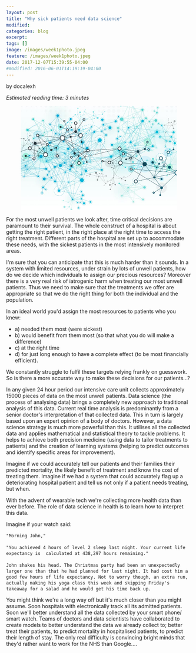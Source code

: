 ```yaml
---
layout: post
title: "Why sick patients need data science"
modified:
categories: blog
excerpt:
tags: []
image: /images/week1photo.jpeg
feature: /images/week1photo.jpeg
date: 2017-12-07T15:39:55-04:00
#modified: 2016-06-01T14:19:19-04:00
---
```



by docalexh

*Estimated reading time: 3 minutes*

<figure>
<img src="/images/week1photo.jpeg" alt="image">
</figure>

For the most unwell patients we look after, time critical decisions are paramount to their survival. The whole construct of a hospital is about getting the right patient, in the right place at the right time to access the right treatment. Different parts of the hospital are set up to accommodate these needs, with the sickest patients in the most intensively monitored areas.

I'm sure that you can anticipate that this is much harder than it sounds. In a system with limited resources, under strain by lots of unwell patients, how do we decide which individuals to assign our precious resources? Moreover there is a very real risk of iatrogenic harm when treating our most unwell patients. Thus we need to make sure that the treatments we offer are appropriate so that we do the right thing for both the individual and the population.

In an ideal world you'd assign the most resources to patients who you knew:
- a) needed them most (were sickest)
- b) would benefit from them most (so that what you do will make a difference)
- c) at the right time
- d) for just long enough to have a complete effect (to be most financially efficient).

We constantly struggle to fulfil these targets relying frankly on guesswork. So is there a more accurate way to make these decisions for our patients...?

In any given 24 hour period our intensive care unit collects approximately 15000 pieces of data on the most unwell patients. Data science (the process of analysing data) brings a completely new approach to traditional analysis of this data. Current real time analysis is predominantly from a senior doctor's interpretation of that collected data. This in turn is largely based upon an expert opinion of a body of doctors. However, a data science strategy is much more powerful than this. It utilises all the collected data and applies mathematical and statistical theory to tackle problems. It helps to achieve both precision medicine (using data to tailor treatments to patients) and the creation of learning systems (helping to predict outcomes and identify specific areas for improvement).

Imagine if we could accurately tell our patients and their families their predicted mortality, the likely benefit of treatment and know the cost of treating them. Imagine if we had a system that could accurately flag up a deteriorating hospital patient and tell us not only if a patient needs treating, but when.


With the advent of wearable tech we're collecting more health data than ever before. The role of data science in health is to learn how to interpret this data.

Imagine if your watch said:

	"Morning John,"

	"You achieved 4 hours of level 2 sleep last night. Your current life expectancy is 	calculated at 438,297 hours remaining."
	
	John shakes his head. The Christmas party had been an unexpectedly larger one than that he had planned for last night. It had cost him a good few hours of life expectancy. Not to worry though, an extra run, actually making his yoga class this week and skipping Friday's takeaway for a salad and he would get his time back up.


You might think we're a long way off but it's much closer than you might assume. Soon hospitals with electronically track all its admitted patients. Soon we'll better understand all the data collected by your smart phone/ smart watch. Teams of doctors and data scientists have collaborated to create models to better understand the data we already collect to; better treat their patients, to predict mortality in hospitalised patients, to predict their length of stay.  The only real difficulty is convincing bright minds that they'd rather want to work for the NHS than Google....
